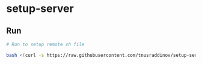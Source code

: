 # setup-server

## Run

```sh
# Run to setup remote sh file

bash <(curl -s https://raw.githubusercontent.com/tnusraddinov/setup-server/main/setup.sh)

```
